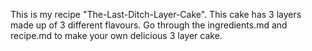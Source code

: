 This is my recipe "The-Last-Ditch-Layer-Cake". This cake has 3 layers made up of 3 different flavours. Go through the ingredients.md and recipe.md to make your own delicious 3 layer cake. 